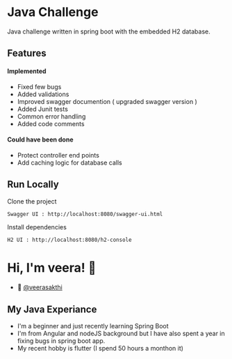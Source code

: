 
# Java Challenge

Java challenge written in spring boot with the embedded H2 database.

## Features
#### Implemented
- Fixed few bugs
- Added validations
- Improved swagger documention ( upgraded swagger version )
- Added Junit tests
- Common error handling
- Added code comments

#### Could have been done 
- Protect controller end points
- Add caching logic for database calls

## Run Locally

Clone the project

```bash
Swagger UI : http://localhost:8080/swagger-ui.html
```

Install dependencies
```bash
H2 UI : http://localhost:8080/h2-console
```

# Hi, I'm veera! 👋

- 🚀 [@veerasakthi](https://www.github.com/veerasakthi)

## My Java Experiance
- I'm a beginner and just recently learning Spring Boot
- I'm from Angular and nodeJS background but I have also spent a year in fixing bugs in spring boot app.
- My recent hobby is flutter (I spend 50 hours a monthon it)

